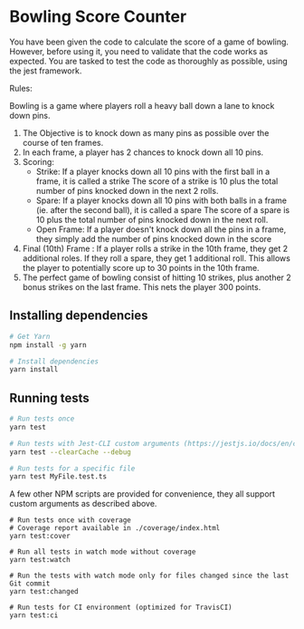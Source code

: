 # Bowling Score Counter

You have been given the code to calculate the score of a game of bowling. 
However, before using it, you need to validate that the code works as expected.
You are tasked to test the code as thoroughly as possible, using the jest framework.

Rules:

Bowling is a game where players roll a heavy ball down a lane to knock down pins.

1. The Objective is to knock down as many pins as possible over the course of ten frames.
2. In each frame, a player has 2 chances to knock down all 10 pins.
3. Scoring:
    - Strike: If a player knocks down all 10 pins with the first ball in a frame, it is called a strike
    The score of a strike is 10 plus the total number of pins knocked down in the next 2 rolls.
    - Spare: If a player knocks down all 10 pins with both balls in a frame (ie. after the second ball), it is called a spare
    The score of a spare is 10 plus the total number of pins knocked down in the next roll.
    - Open Frame: If a player doesn't knock down all the pins in a frame, they simply add the number of pins knocked down in the score
4. Final (10th) Frame : If a player rolls a strike in the 10th frame, they get 2 additional roles.
    If they roll a spare, they get 1 additional roll. This allows the player to potentially score up to 30 points in the 10th frame.
5. The perfect game of bowling consist of hitting 10 strikes, plus another 2 bonus strikes on the last frame. This nets the player 300 points.

## Installing dependencies

```bash
# Get Yarn
npm install -g yarn

# Install dependencies
yarn install
```

## Running tests

```bash
# Run tests once
yarn test

# Run tests with Jest-CLI custom arguments (https://jestjs.io/docs/en/cli.html)
yarn test --clearCache --debug

# Run tests for a specific file
yarn test MyFile.test.ts
```

A few other NPM scripts are provided for convenience, they all support custom arguments as described above.

```
# Run tests once with coverage
# Coverage report available in ./coverage/index.html
yarn test:cover

# Run all tests in watch mode without coverage
yarn test:watch

# Run the tests with watch mode only for files changed since the last Git commit
yarn test:changed

# Run tests for CI environment (optimized for TravisCI)
yarn test:ci
```
